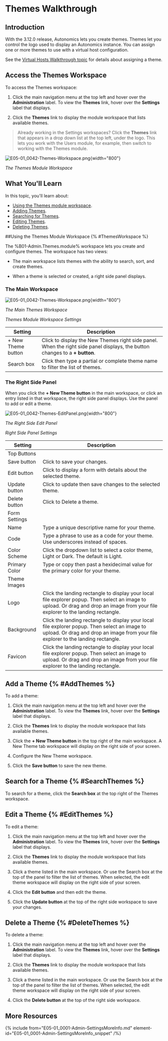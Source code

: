 # Themes Walkthrough

## Introduction

With the 3.12.0 release, Autonomics lets you create themes. Themes let you control the logo used to display an Autonomics instance. You can assign one or more themes to use with a virtual host configuration.

See the [Virtual Hosts Walkthrough topic](E05-01_0042-VirtualHosts-Walkthrough.md) for details about assigning a theme.


## Access the Themes Workspace

To access the Themes workspace:

1. Click the main navigation menu at the top left and hover over the **Administration** label. To view the **Themes** link, hover over the **Settings** label that displays.

2. Click the **Themes** link to display the module workspace that lists available themes.

> Already working in the Settings workspaces? Click the **Themes** link that appears in a drop down list at the top left, under the logo. This lets you work with the Users module, for example, then switch to working with the Themes module.

![E05-01_0042-Themes-Workspace.png](E05-01_0042-Themes-Workspace.png){width="800"}

*The Themes Module Workspace*



## What You'll Learn

In this topic, you'll learn about:

* [Using the Themes module workspace](#ThemesWorkspace).
* [Adding Themes](#AddThemes).
* [Searching for Themes](#SearchThemes).
* [Editing Themes](#EditThemes).
* [Deleting Themes](#DeleteThemes).



##Using the Themes Module Workspace {% #ThemesWorkspace %}

The %B01-Admin.Themes.module% workspace lets you create and configure themes. The workspace has two views:

* The main workspace lists themes with the ability to search, sort, and create themes.

* When a theme is selected or created, a right side panel displays.


### The Main Workspace

![E05-01_0042-Themes-Workspace.png](E05-01_0042-Themes-Workspace.png){width="800"}

*The Main Themes Workspace*

*Themes Module Workspace Settings*

| Setting            | Description                                                                                                                                               |
|--------------------|-----------------------------------------------------------------------------------------------------------------------------------------------------------|
| + New Theme button | Click to display the New Themes right side panel. When the right side panel displays, the button changes to a **+ button**. |
| Search box         | Click then type a partial or complete theme name to filter the list of themes.                                                                            |


### The Right Side Panel

When you click the **+ New Theme button** in the main workspace, or click an entry listed in that workspace, the right side panel displays. Use the panel to add or edit a theme.

![E05-01_0042-Themes-EditPanel.png](E05-01_0042-Themes-EditPanel.png){width="800"}

*The Right Side Edit Panel*

*Right Side Panel Settings*

| Setting                                                                   | Description                                                                                                                                                                        |
|---------------------------------------------------------------------------|------------------------------------------------------------------------------------------------------------------------------------------------------------------------------------|
| Top Buttons                                                               ||
| Save button                                                               | Click to save your changes.                                                                                                                                                        |
| Edit button                                                               | Click to display a form with details about the selected theme.                                                                                                                     |
| Update button                                                             | Click to update then save changes to the selected theme.                                                                                                                           |
| Delete button                                                             | Click to Delete a theme.                                                                                                                                                           |
| Form Settings                                                             ||
| Name                                                                      | Type a unique descriptive name for your theme.                                                                                                                                     |
| Code                                                                      | Type a phrase to use as a code for your theme. Use underscores instead of spaces.                                                                                                  |
| Color Scheme                                                              | Click the dropdown list to select a color theme, Light or Dark. The default is Light.                                                                                              |
| Primary Color                                                             | Type or copy then past a hexidecimal value for the primary color for your theme.                                                                                                   |
| Theme Images                                                              ||
| Logo                                                                      | Click the landing rectangle to display your local file explorer popup. Then select an image to upload. Or drag and drop an image from your file explorer to the landing rectangle. |
| Background                                                                | Click the landing rectangle to display your local file explorer popup. Then select an image to upload. Or drag and drop an image from your file explorer to the landing rectangle. |
| Favicon                                                                   | Click the landing rectangle to display your local file explorer popup. Then select an image to upload. Or drag and drop an image from your file explorer to the landing rectangle. |


## Add a Theme {% #AddThemes %}

To add a theme:

1. Click the main navigation menu at the top left and hover over the **Administration** label. To view the **Themes** link, hover over the **Settings** label that displays.

2. Click the **Themes** link to display the module workspace that lists available themes.

3. Click the **+ New Theme button** in the top right of the main workspace. A New Theme tab workspace will display on the right side of your screen.

4. Configure the New Theme workspace.

5. Click the **Save button** to save the new theme.



## Search for a Theme {% #SearchThemes %}

To search for a theme, click the **Search box** at the top right of the Themes workspace.



## Edit a Theme {% #EditThemes %}

To edit a theme:

1. Click the main navigation menu at the top left and hover over the **Administration** label. To view the **Themes** link, hover over the **Settings** label that displays.

2. Click the **Themes** link to display the module workspace that lists available themes.

3. Click a theme listed in the main workspace. Or use the Search box at the top of the panel to filter the list of themes. When selected, the edit theme workspace will display on the right side of your screen.

4. Click the **Edit button** and then edit the theme.

5. Click the **Update button** at the top of the right side workspace to save your changes.




## Delete a Theme {% #DeleteThemes %}

To delete a theme:

1. Click the main navigation menu at the top left and hover over the **Administration** label. To view the **Themes** link, hover over the **Settings** label that displays.

2. Click the **Themes** link to display the module workspace that lists available themes.

3. Click a theme listed in the main workspace. Or use the Search box at the top of the panel to filter the list of themes. When selected, the edit theme workspace will display on the right side of your screen.

4. Click the **Delete button** at the top of the right side workspace.



## More Resources

{% include from="E05-01_0001-Admin-SettingsMoreInfo.md" element-id="E05-01_0001-Admin-SettingsMoreInfo_snippet" /%}

